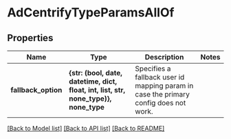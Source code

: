 # AdCentrifyTypeParamsAllOf


## Properties
Name | Type | Description | Notes
------------ | ------------- | ------------- | -------------
**fallback_option** | **{str: (bool, date, datetime, dict, float, int, list, str, none_type)}, none_type** | Specifies a fallback user id mapping param in case the primary config does not work. | 

[[Back to Model list]](../README.md#documentation-for-models) [[Back to API list]](../README.md#documentation-for-api-endpoints) [[Back to README]](../README.md)


